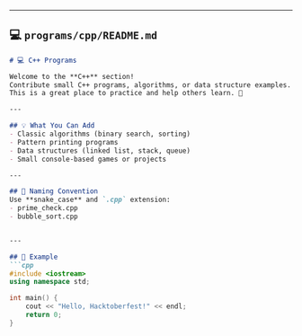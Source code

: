 
---

## 💻 `programs/cpp/README.md`

```markdown
# 💻 C++ Programs

Welcome to the **C++** section!  
Contribute small C++ programs, algorithms, or data structure examples.  
This is a great place to practice and help others learn. 🧠

---

## 💡 What You Can Add
- Classic algorithms (binary search, sorting)
- Pattern printing programs
- Data structures (linked list, stack, queue)
- Small console-based games or projects

---

## 🧩 Naming Convention
Use **snake_case** and `.cpp` extension:
- prime_check.cpp
- bubble_sort.cpp


---

## 🧠 Example
```cpp
#include <iostream>
using namespace std;

int main() {
    cout << "Hello, Hacktoberfest!" << endl;
    return 0;
}

